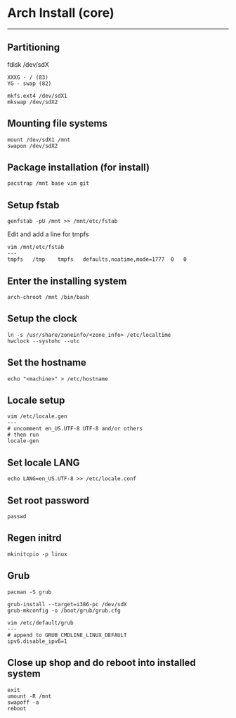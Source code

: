 # Arch Install (core)
---

## Partitioning
fdisk /dev/sdX
```
XXXG - / (83)
YG - swap (82)
```

```
mkfs.ext4 /dev/sdX1
mkswap /dev/sdX2
```

## Mounting file systems
```
mount /dev/sdX1 /mnt
swapon /dev/sdX2
```

## Package installation (for install)
```
pacstrap /mnt base vim git
```

## Setup fstab
```
genfstab -pU /mnt >> /mnt/etc/fstab
```

Edit and add a line for tmpfs
```
vim /mnt/etc/fstab
---
tmpfs	/tmp	tmpfs	defaults,noatime,mode=1777	0	0
```

## Enter the installing system
```
arch-chroot /mnt /bin/bash
```

## Setup the clock
```
ln -s /usr/share/zoneinfo/<zone_info> /etc/localtime
hwclock --systohc --utc
```

## Set the hostname 
```
echo "<machine>" > /etc/hostname
```

## Locale setup
```
vim /etc/locale.gen
---
# uncomment en_US.UTF-8 UTF-8 and/or others
# then run
locale-gen
```

## Set locale LANG
```
echo LANG=en_US.UTF-8 >> /etc/locale.conf
```

## Set root password
```
passwd
```

## Regen initrd 
```
mkinitcpio -p linux
```

## Grub
```
pacman -S grub
```

```
grub-install --target=i386-pc /dev/sdX
grub-mkconfig -o /boot/grub/grub.cfg
```

```
vim /etc/default/grub
---
# append to GRUB_CMDLINE_LINUX_DEFAULT
ipv6.disable_ipv6=1
```

## Close up shop and do reboot into installed system
```
exit
umount -R /mnt
swapoff -a
reboot
```
